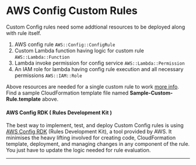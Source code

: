 # AWS Config Custom Rules

Custom Config rules need some addtional resources to be deployed along with rule itself.
1. AWS config rule `AWS::Config::ConfigRule`
2. Custom Lambda function having logic for custom rule `AWS::Lambda::Function`
3. Lambda invoke permission for config service `AWS::Lambda::Permission`
4. An IAM role for lambda having config rule execution and all necessary permissions `AWS::IAM::Role`

Above resources are needed for a single custom rule to work [more info](https://docs.aws.amazon.com/config/latest/developerguide/evaluate-config_develop-rules.html). Find a sample CloudFormation template file named **Sample-Custom-Rule.template** above.

#### AWS Config RDK ( Rules Development Kit )
The best way to implement, test, and deploy Custom Config rules is using [AWS Config RDK](https://github.com/awslabs/aws-config-rdk) (Rules Development Kit), a tool provided by AWS. It minimises the heavy lifting involved for creating code, CloudFormation template, deployment, and managing changes in any component of the rule. You just have to update the logic needed for rule evaluation. 

----